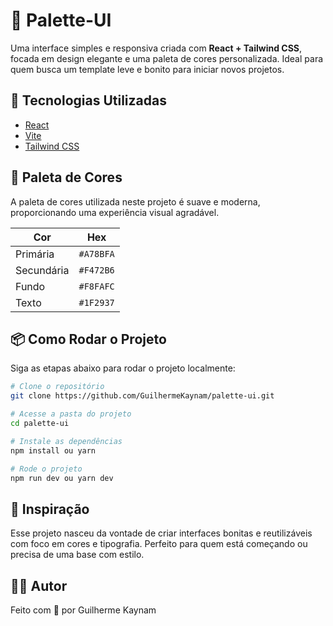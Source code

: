 # 🎨 Palette-UI

Uma interface simples e responsiva criada com **React + Tailwind CSS**, focada em design elegante e uma paleta de cores personalizada. Ideal para quem busca um template leve e bonito para iniciar novos projetos.

## 🚀 Tecnologias Utilizadas

- [React](https://reactjs.org/)
- [Vite](https://vitejs.dev/)
- [Tailwind CSS](https://tailwindcss.com/)

## 🌈 Paleta de Cores

A paleta de cores utilizada neste projeto é suave e moderna, proporcionando uma experiência visual agradável.

| Cor        | Hex      |
|------------|----------|
| Primária   | `#A78BFA` |
| Secundária | `#F472B6` |
| Fundo      | `#F8FAFC` |
| Texto      | `#1F2937` |

## 📦 Como Rodar o Projeto

Siga as etapas abaixo para rodar o projeto localmente:

```bash
# Clone o repositório
git clone https://github.com/GuilhermeKaynam/palette-ui.git

# Acesse a pasta do projeto
cd palette-ui

# Instale as dependências
npm install ou yarn

# Rode o projeto
npm run dev ou yarn dev
```
## 🧠 Inspiração

Esse projeto nasceu da vontade de criar interfaces bonitas e reutilizáveis com foco em cores e tipografia. Perfeito para quem está começando ou precisa de uma base com estilo.

## 🧑‍💻 Autor

Feito com 💜 por Guilherme Kaynam

